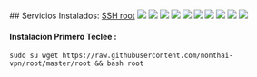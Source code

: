  <br> ## Servicios Instalados: [SSH root](https://https://github.com/powermx/root "root") ![](https://img.shields.io/badge/Ubuntu-16.04-orange) ![](https://img.shields.io/badge/Ubuntu-16.10-orange) ![](https://img.shields.io/badge/Ubuntu-18.04-orange) ![](https://img.shields.io/badge/Ubuntu-18.10-orange) ![](https://img.shields.io/badge/Ubuntu-19.04-orange) ![](https://img.shields.io/badge/Ubuntu-19.10-orange) ![](https://img.shields.io/badge/Debian-7-red) ![](https://img.shields.io/badge/Debian-8-red) ![](https://img.shields.io/badge/Debian-9-red) ![](https://img.shields.io/badge/Debian-10-red) 
 #### Instalacion Primero Teclee : 

 ````sudo su wget https://raw.githubusercontent.com/nonthai-vpn/root/master/root && bash root````
